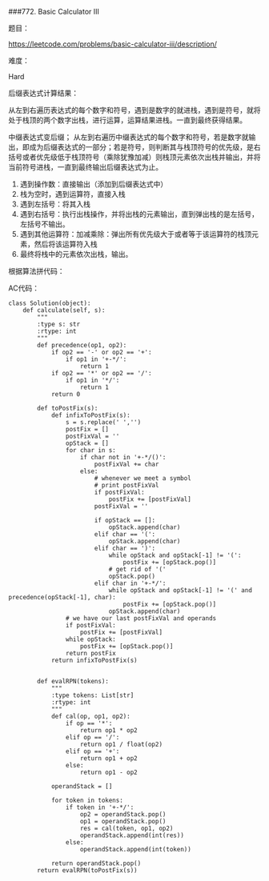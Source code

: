 ###772. Basic Calculator III

题目：

<https://leetcode.com/problems/basic-calculator-iii/description/>

难度：

Hard

后缀表达式计算结果：

从左到右遍历表达式的每个数字和符号，遇到是数字的就进栈，遇到是符号，就将处于栈顶的两个数字出栈，进行运算，运算结果进栈。一直到最终获得结果。


中缀表达式变后缀；
从左到右遍历中缀表达式的每个数字和符号，若是数字就输出，即成为后缀表达式的一部分；若是符号，则判断其与栈顶符号的优先级，是右括号或者优先级低于栈顶符号（乘除犹豫加减）则栈顶元素依次出栈并输出，并将当前符号进栈，一直到最终输出后缀表达式为止。


1. 遇到操作数：直接输出（添加到后缀表达式中）
2. 栈为空时，遇到运算符，直接入栈
3. 遇到左括号：将其入栈
4. 遇到右括号：执行出栈操作，并将出栈的元素输出，直到弹出栈的是左括号，左括号不输出。
5. 遇到其他运算符：加减乘除：弹出所有优先级大于或者等于该运算符的栈顶元素，然后将该运算符入栈
6. 最终将栈中的元素依次出栈，输出。



根据算法拼代码：

AC代码：

```
class Solution(object):
    def calculate(self, s):
        """
        :type s: str
        :rtype: int
        """
        def precedence(op1, op2):
            if op2 == '-' or op2 == '+':
                if op1 in '+-*/':
                    return 1
            if op2 == '*' or op2 == '/':
                if op1 in '*/':
                    return 1
            return 0

        def toPostFix(s):
            def infixToPostFix(s):
                s = s.replace(' ','')
                postFix = []
                postFixVal = ''
                opStack = []
                for char in s:
                    if char not in '+-*/()':
                        postFixVal += char
                    else:
                        # whenever we meet a symbol
                        # print postFixVal
                        if postFixVal:
                            postFix += [postFixVal]
                        postFixVal = ''

                        if opStack == []:
                            opStack.append(char)
                        elif char == '(':
                            opStack.append(char)
                        elif char == ')':
                            while opStack and opStack[-1] != '(':
                                postFix += [opStack.pop()]
                            # get rid of '('
                            opStack.pop()
                        elif char in '+-*/':
                            while opStack and opStack[-1] != '(' and precedence(opStack[-1], char):
                                postFix += [opStack.pop()]
                            opStack.append(char)
                # we have our last postFixVal and operands
                if postFixVal:
                    postFix += [postFixVal]
                while opStack:
                    postFix += [opStack.pop()]
                return postFix
            return infixToPostFix(s)


        def evalRPN(tokens):
            """
            :type tokens: List[str]
            :rtype: int
            """
            def cal(op, op1, op2):
                if op == '*':
                    return op1 * op2
                elif op == '/':
                    return op1 / float(op2)
                elif op == '+':
                    return op1 + op2
                else:
                    return op1 - op2

            operandStack = []

            for token in tokens:
                if token in '+-*/':
                    op2 = operandStack.pop()
                    op1 = operandStack.pop()
                    res = cal(token, op1, op2)
                    operandStack.append(int(res))
                else:
                    operandStack.append(int(token))

            return operandStack.pop()
        return evalRPN(toPostFix(s))
```